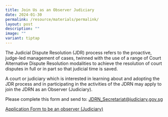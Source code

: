 ```yaml
---
title: Join Us as an Observer Judiciary
date: 2024-01-30
permalink: /resource/materials/permalink/
layout: post
description: ""
image: ""
variant: tiptap
---
```

<p>The Judicial Dispute Resolution (JDR) process refers to the proactive,
judge-led management of cases, twinned with the use of a range of Court
Alternative Dispute Resolution modalities to achieve the resolution of
court disputes in full or in part so that judicial time is saved.</p>
<p>A court or judiciary which is interested in learning about and adopting
the JDR process and in participating in the activities of the JDRN may
apply to join the JDRN as an Observer (Judiciary).</p>
<p>Please complete this form and send to: <a href="mailto:JDRN_Secretariat@judiciary.gov.sg" rel="noopener noreferrer nofollow" target="_blank">JDRN_Secretariat@judiciary.gov.sg</a>
</p>
<p></p>
<p><a href="/files/appln form to be an jdrn observer(jud)_9apr23.pdf" rel="noopener noreferrer nofollow" target="_blank">Application Form to be an observer (Judiciary)</a>
</p>